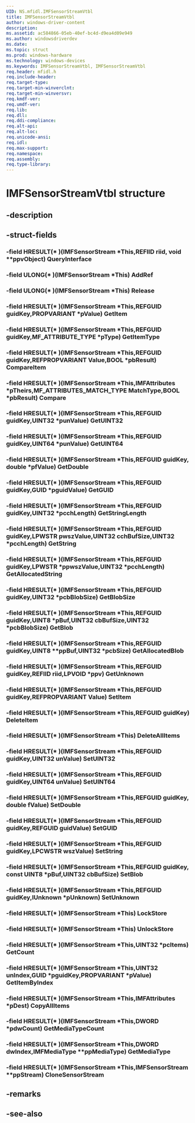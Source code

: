 ```yaml
---
UID: NS.mfidl.IMFSensorStreamVtbl
title: IMFSensorStreamVtbl
author: windows-driver-content
description: 
ms.assetid: ac584866-05eb-40ef-bc4d-d9ea4d09e949
ms.author: windowsdriverdev
ms.date: 
ms.topic: struct
ms.prod: windows-hardware
ms.technology: windows-devices
ms.keywords: IMFSensorStreamVtbl, IMFSensorStreamVtbl
req.header: mfidl.h
req.include-header:
req.target-type:
req.target-min-winverclnt:
req.target-min-winversvr:
req.kmdf-ver:
req.umdf-ver:
req.lib:
req.dll:
req.ddi-compliance:
req.alt-api:
req.alt-loc:
req.unicode-ansi:
req.idl:
req.max-support:
req.namespace:
req.assembly:
req.type-library:
---
```


# IMFSensorStreamVtbl structure

## -description



## -struct-fields

### -field HRESULT(* )(IMFSensorStream *This,REFIID riid, void **ppvObject) QueryInterface			
 	
### -field ULONG(* )(IMFSensorStream *This) AddRef			
 	
### -field ULONG(* )(IMFSensorStream *This) Release			
 	
### -field HRESULT(* )(IMFSensorStream *This,REFGUID guidKey,PROPVARIANT *pValue) GetItem			
 	
### -field HRESULT(* )(IMFSensorStream *This,REFGUID guidKey,MF_ATTRIBUTE_TYPE *pType) GetItemType			
 	
### -field HRESULT(* )(IMFSensorStream *This,REFGUID guidKey,REFPROPVARIANT Value,BOOL *pbResult) CompareItem			
 	
### -field HRESULT(* )(IMFSensorStream *This,IMFAttributes *pTheirs,MF_ATTRIBUTES_MATCH_TYPE MatchType,BOOL *pbResult) Compare			
 	
### -field HRESULT(* )(IMFSensorStream *This,REFGUID guidKey,UINT32 *punValue) GetUINT32			
 	
### -field HRESULT(* )(IMFSensorStream *This,REFGUID guidKey,UINT64 *punValue) GetUINT64			
 	
### -field HRESULT(* )(IMFSensorStream *This,REFGUID guidKey, double *pfValue) GetDouble			
 	
### -field HRESULT(* )(IMFSensorStream *This,REFGUID guidKey,GUID *pguidValue) GetGUID			
 	
### -field HRESULT(* )(IMFSensorStream *This,REFGUID guidKey,UINT32 *pcchLength) GetStringLength			
 	
### -field HRESULT(* )(IMFSensorStream *This,REFGUID guidKey,LPWSTR pwszValue,UINT32 cchBufSize,UINT32 *pcchLength) GetString			
 	
### -field HRESULT(* )(IMFSensorStream *This,REFGUID guidKey,LPWSTR *ppwszValue,UINT32 *pcchLength) GetAllocatedString			
 	
### -field HRESULT(* )(IMFSensorStream *This,REFGUID guidKey,UINT32 *pcbBlobSize) GetBlobSize			
 	
### -field HRESULT(* )(IMFSensorStream *This,REFGUID guidKey,UINT8 *pBuf,UINT32 cbBufSize,UINT32 *pcbBlobSize) GetBlob			
 	
### -field HRESULT(* )(IMFSensorStream *This,REFGUID guidKey,UINT8 **ppBuf,UINT32 *pcbSize) GetAllocatedBlob			
 	
### -field HRESULT(* )(IMFSensorStream *This,REFGUID guidKey,REFIID riid,LPVOID *ppv) GetUnknown			
 	
### -field HRESULT(* )(IMFSensorStream *This,REFGUID guidKey,REFPROPVARIANT Value) SetItem			
 	
### -field HRESULT(* )(IMFSensorStream *This,REFGUID guidKey) DeleteItem			
 	
### -field HRESULT(* )(IMFSensorStream *This) DeleteAllItems			
 	
### -field HRESULT(* )(IMFSensorStream *This,REFGUID guidKey,UINT32 unValue) SetUINT32			
 	
### -field HRESULT(* )(IMFSensorStream *This,REFGUID guidKey,UINT64 unValue) SetUINT64			
 	
### -field HRESULT(* )(IMFSensorStream *This,REFGUID guidKey, double fValue) SetDouble			
 	
### -field HRESULT(* )(IMFSensorStream *This,REFGUID guidKey,REFGUID guidValue) SetGUID			
 	
### -field HRESULT(* )(IMFSensorStream *This,REFGUID guidKey,LPCWSTR wszValue) SetString			
 	
### -field HRESULT(* )(IMFSensorStream *This,REFGUID guidKey, const UINT8 *pBuf,UINT32 cbBufSize) SetBlob			
 	
### -field HRESULT(* )(IMFSensorStream *This,REFGUID guidKey,IUnknown *pUnknown) SetUnknown			
 	
### -field HRESULT(* )(IMFSensorStream *This) LockStore			
 	
### -field HRESULT(* )(IMFSensorStream *This) UnlockStore			
 	
### -field HRESULT(* )(IMFSensorStream *This,UINT32 *pcItems) GetCount			
 	
### -field HRESULT(* )(IMFSensorStream *This,UINT32 unIndex,GUID *pguidKey,PROPVARIANT *pValue) GetItemByIndex			
 	
### -field HRESULT(* )(IMFSensorStream *This,IMFAttributes *pDest) CopyAllItems			
 	
### -field HRESULT(* )(IMFSensorStream *This,DWORD *pdwCount) GetMediaTypeCount			
 	
### -field HRESULT(* )(IMFSensorStream *This,DWORD dwIndex,IMFMediaType **ppMediaType) GetMediaType			
 	
### -field HRESULT(* )(IMFSensorStream *This,IMFSensorStream **ppStream) CloneSensorStream			
 	
## -remarks

## -see-also